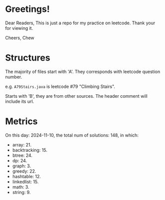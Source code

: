 # Greetings!

Dear Readers,
This is just a repo for my practice on leetcode.
Thank your for viewing it.

Cheers,
Chew

# Structures

The majority of files start with 'A'. They corresponds with leetcode question number.

e.g. `A79Stairs.java` is leetcode #79 "Climbing Stairs".

Starts with 'B', they are from other sources. The header comment will include its url.

# Metrics

On this day: 2024-11-10, the total num of solutions: 148, in which:
- array: 21.
- backtracking: 15.
- btree: 24.
- dp: 24.
- graph: 3.
- greedy: 22.
- hashtable: 12.
- linkedlist: 15.
- math: 3.
- string: 9.